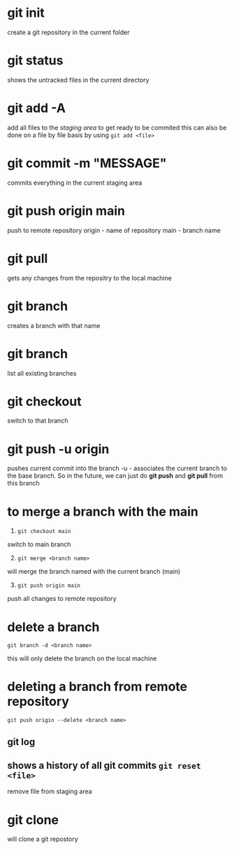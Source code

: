 # git init

create a git repository in the current folder

# git status

shows the untracked files in the current directory

# git add -A

add all files to the *staging area* to get ready to be commited
    this can also be done on a file by file basis by using `git add <file>`

# git commit -m "MESSAGE"

commits everything in the current staging area

# git push origin main

push to remote repository
origin - name of repository
main - branch name

# git pull

gets any changes from the repositry to the local machine

# git branch <new branch name>

creates a branch with that name

# git branch

list all existing branches

# git checkout <existing branch name>

switch to that branch

# git push -u origin <branch name>

pushes current commit into the branch
-u - associates the current branch to the base branch.
So in the future, we can just do **git push** and **git pull** from this branch

# to merge a branch with the main

1. `git checkout main`

switch to main branch

2. `git merge <branch name>`

will merge the branch named with the current branch (main)

3. `git push origin main`

push all changes to remote repository

# delete a branch

`git branch -d <branch name>`

this will only delete the branch on the local machine

# deleting a branch from remote repository

`git push origin --delete <branch name>`

## git log

shows a history of all git commits
`git reset <file>`
--------------------------
remove file from staging area

# git clone <repositry URL> <path to clone>

will clone a git repostory
